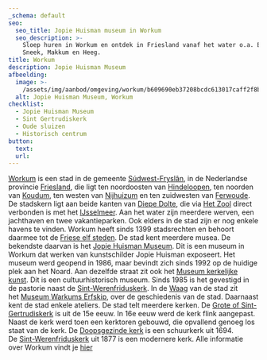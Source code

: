 ```yaml
---
_schema: default
seo:
  seo_title: Jopie Huisman museum in Workum
  seo_description: >-
    Sloep huren in Workum en ontdek in Friesland vanaf het water o.a. Bolsward,
    Sneek, Makkum en Heeg.
title: Workum
description: Jopie Huisman Museum
afbeelding:
  image: >-
    /assets/img/aanbod/omgeving/workum/b609690eb37208bcdc613017caff2f8bddfa8ec4.jpg
  alt: Jopie Huisman Museum, Workum
checklist:
  - Jopie Huisman Museum
  - Sint Gertrudiskerk
  - Oude sluizen
  - Historisch centrum
button:
  text:
  url:
---
```


<a target="_blank" rel="noopener" href="https://nl.wikipedia.org/wiki/Workum">Workum</a> is een stad in de gemeente&nbsp;<a target="_blank" rel="noopener" href="https://nl.wikipedia.org/wiki/S%C3%BAdwest-Frysl%C3%A2n">S&uacute;dwest-Frysl&acirc;n</a>, in de Nederlandse provincie&nbsp;<a target="_blank" rel="noopener" href="https://nl.wikipedia.org/wiki/Friesland">Friesland</a>, die ligt ten noordoosten van&nbsp;<a target="_blank" rel="noopener" href="https://nl.wikipedia.org/wiki/Hindeloopen">Hindeloopen</a>, ten noorden van&nbsp;<a target="_blank" rel="noopener" href="https://nl.wikipedia.org/wiki/Koudum">Koudum</a>, ten westen van&nbsp;<a target="_blank" rel="noopener" href="https://nl.wikipedia.org/wiki/Nijhuizum">Nijhuizum</a>&nbsp;en ten zuidwesten van&nbsp;<a target="_blank" rel="noopener" href="https://nl.wikipedia.org/wiki/Ferwoude">Ferwoude</a>. De stadskern ligt aan beide kanten van&nbsp;<a target="_blank" rel="noopener" href="https://nl.wikipedia.org/w/index.php?title=Diepe_Dolte&amp;action=edit&amp;redlink=1">Diepe Dolte</a>, die via&nbsp;<a target="_blank" rel="noopener" href="https://nl.wikipedia.org/w/index.php?title=Het_Zool&amp;action=edit&amp;redlink=1">Het Zool</a>&nbsp;direct verbonden is met het&nbsp;<a target="_blank" rel="noopener" href="https://nl.wikipedia.org/wiki/IJsselmeer">IJsselmeer</a>. Aan het water zijn meerdere werven, een jachthaven en twee vakantieparken. Ook elders in de stad zijn er nog enkele havens te vinden. Workum heeft sinds 1399 stadsrechten en behoort daarmee tot de&nbsp;<a target="_blank" rel="noopener" href="https://nl.wikipedia.org/wiki/Friese_elf_steden">Friese elf steden</a>. De stad kent meerdere musea. De bekendste daarvan is het&nbsp;<a target="_blank" rel="noopener" href="https://nl.wikipedia.org/wiki/Jopie_Huisman_Museum">Jopie Huisman Museum</a>. Dit is een museum in Workum dat werken van kunstschilder Jopie Huisman exposeert. Het museum werd geopend in 1986, maar bevindt zich sinds 1992 op de huidige plek aan het Noard. Aan dezelfde straat zit ook het&nbsp;<a target="_blank" rel="noopener" href="https://nl.wikipedia.org/wiki/Museum_kerkelijke_kunst">Museum kerkelijke kunst</a>. Dit is een cultuurhistorisch museum. Sinds 1985 is het gevestigd in de pastorie naast de&nbsp;<a target="_blank" rel="noopener" href="https://nl.wikipedia.org/wiki/Sint-Werenfriduskerk_(Workum)">Sint-Werenfriduskerk</a>. In de&nbsp;<a target="_blank" rel="noopener" href="https://nl.wikipedia.org/wiki/Waag_(Workum)">Waag</a>&nbsp;van de stad zit het&nbsp;<a target="_blank" rel="noopener" href="https://nl.wikipedia.org/wiki/Museum_Warkums_Erfskip">Museum Warkums Erfskip</a>, over de geschiedenis van de stad. Daarnaast kent de stad enkele ateliers. De stad telt meerdere kerken. De&nbsp;<a target="_blank" rel="noopener" href="https://nl.wikipedia.org/wiki/Grote_of_Sint-Gertrudiskerk_(Workum)">Grote of Sint-Gertrudiskerk</a>&nbsp;is uit de 15e eeuw. In 16e eeuw werd de kerk flink aangepast. Naast de kerk werd toen een kerktoren gebouwd, die opvallend genoeg los staat van de kerk. De&nbsp;<a target="_blank" rel="noopener" href="https://nl.wikipedia.org/wiki/Doopsgezinde_kerk_(Workum)">Doopsgezinde kerk</a>&nbsp;is een schuurkerk uit 1694. De&nbsp;<a target="_blank" rel="noopener" href="https://nl.wikipedia.org/wiki/Sint-Werenfriduskerk_(Workum)">Sint-Werenfriduskerk</a>&nbsp;uit 1877 is een modernere kerk. Alle informatie over Workum vindt je <a target="_blank" rel="noopener" href="https://www.workum.nl/nl/home/home">hier</a>
